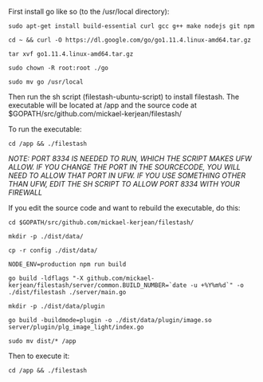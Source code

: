 First install go like so (to the /usr/local directory):

    sudo apt-get install build-essential curl gcc g++ make nodejs git npm

    cd ~ && curl -O https://dl.google.com/go/go1.11.4.linux-amd64.tar.gz

    tar xvf go1.11.4.linux-amd64.tar.gz

    sudo chown -R root:root ./go

    sudo mv go /usr/local

Then run the sh script (filestash-ubuntu-script) to install filestash. The executable will be located at /app and the source code at $GOPATH/src/github.com/mickael-kerjean/filestash/

To run the executable:

    cd /app && ./filestash

*NOTE: PORT 8334 IS NEEDED TO RUN, WHICH THE SCRIPT MAKES UFW ALLOW. IF YOU CHANGE THE PORT IN THE SOURCECODE, YOU WILL NEED TO ALLOW THAT PORT IN UFW. IF YOU USE SOMETHING OTHER THAN UFW, EDIT THE SH SCRIPT TO ALLOW PORT 8334 WITH YOUR FIREWALL*

If you edit the source code and want to rebuild the executable, do this:

    cd $GOPATH/src/github.com/mickael-kerjean/filestash/

    mkdir -p ./dist/data/

    cp -r config ./dist/data/

    NODE_ENV=production npm run build

    go build -ldflags "-X github.com/mickael-kerjean/filestash/server/common.BUILD_NUMBER=`date -u +%Y%m%d`" -o ./dist/filestash ./server/main.go

    mkdir -p ./dist/data/plugin

    go build -buildmode=plugin -o ./dist/data/plugin/image.so server/plugin/plg_image_light/index.go

    sudo mv dist/* /app

Then to execute it:

    cd /app && ./filestash
